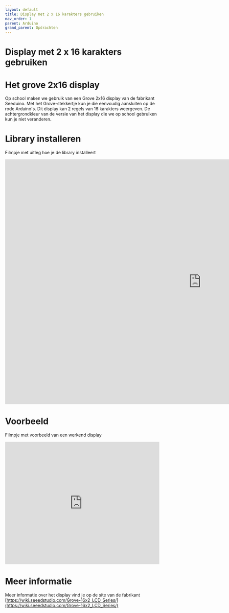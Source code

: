 ```yaml
---
layout: default
title: Display met 2 x 16 karakters gebruiken
nav_order: 1
parent: Arduino
grand_parent: Opdrachten
---
```


# Display met 2 x 16 karakters gebruiken

# Het grove 2x16 display
Op school maken we gebruik van een Grove 2x16 display van de fabrikant Seeduino.
Met het Grove-stekkertje kun je die eenvoudig aansluiten op de rode Arduino's.
Dit display kan 2 regels van 16 karakters weergeven. 
De achtergrondkleur van de versie van het display die we op school gebruiken kun je niet veranderen.

# Library installeren
Filmpje met uitleg hoe je de library installeert
<iframe width="1280" height="800" src="https://www.youtube.com/embed/lINRuQtn_kw" frameborder="0" allow="accelerometer; autoplay; clipboard-write; encrypted-media; gyroscope; picture-in-picture" allowfullscreen></iframe>

# Voorbeeld
Filmpje met voorbeeld van een werkend display
<iframe width="100%" height="400px" src="https://www.youtube.com/embed/Cfpku1WOvgY" frameborder="0" allow="accelerometer; autoplay; clipboard-write; encrypted-media; gyroscope; picture-in-picture" allowfullscreen></iframe>

# Meer informatie
Meer informatie over het display vind je op de site van de fabrikant\
[https://wiki.seeedstudio.com/Grove-16x2_LCD_Series/](https://wiki.seeedstudio.com/Grove-16x2_LCD_Series/)
